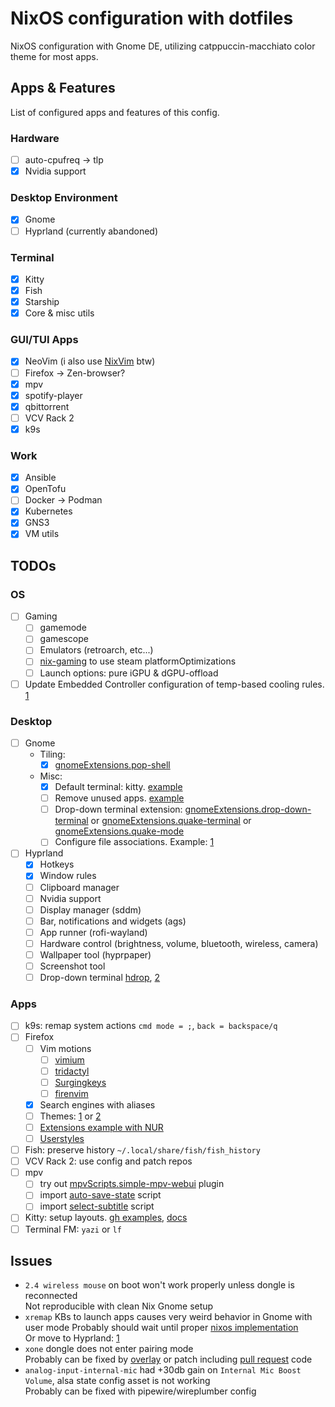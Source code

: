 # NixOS configuration with dotfiles

NixOS configuration with Gnome DE, utilizing catppuccin-macchiato color theme for most apps.

## Apps & Features

List of configured apps and features of this config.

### Hardware

- [ ] auto-cpufreq -> tlp
- [x] Nvidia support

### Desktop Environment

- [x] Gnome
- [ ] Hyprland (currently abandoned)

### Terminal

- [x] Kitty
- [x] Fish
- [x] Starship
- [x] Core & misc utils

### GUI/TUI Apps

- [x] NeoVim (i also use [NixVim](https://github.com/atimofeev/nixvim-config) btw)
- [ ] Firefox -> Zen-browser?
- [x] mpv
- [x] spotify-player
- [x] qbittorrent
- [ ] VCV Rack 2
- [x] k9s

### Work

- [x] Ansible
- [x] OpenTofu
- [ ] Docker -> Podman
- [x] Kubernetes
- [x] GNS3
- [x] VM utils

## TODOs

### OS

- [ ] Gaming
  - [ ] gamemode
  - [ ] gamescope
  - [ ] Emulators (retroarch, etc...)
  - [ ] [nix-gaming](https://github.com/fufexan/nix-gaming) to use steam platformOptimizations
  - [ ] Launch options: pure iGPU & dGPU-offload
- [ ] Update Embedded Controller configuration of temp-based cooling rules. [1](https://4pda.to/forum/index.php?showtopic=843452&view=findpost&p=76102206)

### Desktop

- [ ] Gnome
  - Tiling:
    - [x] [gnomeExtensions.pop-shell](https://github.com/pop-os/shell)
  - Misc:
    - [x] Default terminal: kitty. [example](https://github.com/Konecho/nixos-config/blob/b1caefe45c071aad97726ab0d0f87895ef455a9e/system/desktop/gnome.nix#L45)
    - [ ] Remove unused apps. [example](https://github.com/Konecho/nixos-config/blob/b1caefe45c071aad97726ab0d0f87895ef455a9e/system/desktop/gnome.nix#L11)
    - [ ] Drop-down terminal extension: [gnomeExtensions.drop-down-terminal](https://github.com/zzrough/gs-extensions-drop-down-terminal) or [gnomeExtensions.quake-terminal](https://github.com/diegodario88/quake-terminal) or [gnomeExtensions.quake-mode](https://github.com/repsac-by/gnome-shell-extension-quake-mode)
    - [ ] Configure file associations. Example: [1](https://github.com/zoriya/flake/blob/cc58c927b06f687ad524770371a9ac28edb4ea15/modules/common/apps.nix)
- [ ] Hyprland
  - [x] Hotkeys
  - [x] Window rules
  - [ ] Clipboard manager
  - [ ] Nvidia support
  - [ ] Display manager (sddm)
  - [ ] Bar, notifications and widgets (ags)
  - [ ] App runner (rofi-wayland)
  - [ ] Hardware control (brightness, volume, bluetooth, wireless, camera)
  - [ ] Wallpaper tool (hyprpaper)
  - [ ] Screenshot tool
  - [ ] Drop-down terminal [hdrop](https://github.com/hyprwm/contrib/blob/2d4ece4a008feefddc194bde785b1d39f987b5a7/hdrop/hdrop), [2](https://github.com/Schweber/hdrop)

### Apps

- [ ] k9s: remap system actions `cmd mode = ;`, `back = backspace/q`
- [ ] Firefox
  - [ ] Vim motions
    - [ ] [vimium](https://github.com/philc/vimium)
    - [ ] [tridactyl](https://github.com/tridactyl/tridactyl)
    - [ ] [Surgingkeys](https://github.com/brookhong/Surfingkeys)
    - [ ] [firenvim](https://github.com/glacambre/firenvim)
  - [x] Search engines with aliases
  - [ ] Themes: [1](https://addons.mozilla.org/en-US/firefox/addon/catppuccin-macchiato-lavender2) or [2](https://github.com/catppuccin/firefox)
  - [ ] [Extensions example with NUR](https://github.com/chadcat7/crystal/blob/d412b11824f13e251186afec31714abda29e323c/home/namish/conf/browsers/firefox/default.nix)
  - [ ] [Userstyles](https://github.com/catppuccin/userstyles)
- [ ] Fish: preserve history `~/.local/share/fish/fish_history`
- [ ] VCV Rack 2: use config and patch repos
- [ ] mpv
  - [ ] try out [mpvScripts.simple-mpv-webui](https://github.com/open-dynaMIX/simple-mpv-webui) plugin
  - [ ] import [auto-save-state](https://github.com/atimofeev/dotfiles/blob/main/mpv/files/scripts/auto-save-state.lua) script
  - [ ] import [select-subtitle](https://github.com/atimofeev/dotfiles/blob/main/mpv/files/scripts/select-subtitle.lua) script
- [ ] Kitty: setup layouts. [gh examples](https://github.com/search?q=enabled_layouts+path%3A**%2Fkitty.conf&type=code), [docs](https://sw.kovidgoyal.net/kitty/layouts/)
- [ ] Terminal FM: `yazi` or `lf`

## Issues

- `2.4 wireless mouse` on boot won't work properly unless dongle is reconnected\
  Not reproducible with clean Nix Gnome setup
- `xremap` KBs to launch apps causes very weird behavior in Gnome with user mode
  Probably should wait until proper [nixos implementation](https://github.com/NixOS/nixpkgs/issues/234076) \
  Or move to Hyprland: [1](https://github.com/Maticzpl/nix-config/blob/1d84bb79d5e3f0e0b7996e914653c1cfc89e7844/nix-modules/hyprland/xremap.nix)
- `xone` dongle does not enter pairing mode\
  Probably can be fixed by [overlay](https://github.com/search?q=repo%3Agiovannilucasmoura%2Fdotfiles%20xone&type=code) or patch including [pull request](https://github.com/medusalix/xone/pull/35) code
- `analog-input-internal-mic` had +30db gain on `Internal Mic Boost Volume`, alsa state config asset is not working\
  Probably can be fixed with pipewire/wireplumber config
